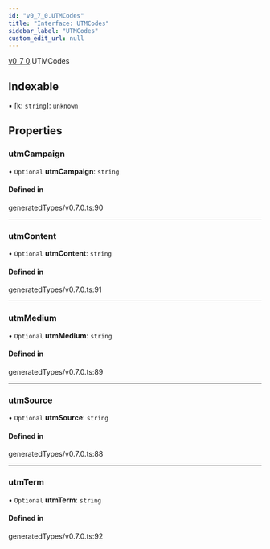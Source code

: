 ```yaml
---
id: "v0_7_0.UTMCodes"
title: "Interface: UTMCodes"
sidebar_label: "UTMCodes"
custom_edit_url: null
---
```


[v0\_7\_0](../namespaces/v0_7_0.md).UTMCodes

## Indexable

▪ [k: `string`]: `unknown`

## Properties

### utmCampaign

• `Optional` **utmCampaign**: `string`

#### Defined in

generatedTypes/v0.7.0.ts:90

___

### utmContent

• `Optional` **utmContent**: `string`

#### Defined in

generatedTypes/v0.7.0.ts:91

___

### utmMedium

• `Optional` **utmMedium**: `string`

#### Defined in

generatedTypes/v0.7.0.ts:89

___

### utmSource

• `Optional` **utmSource**: `string`

#### Defined in

generatedTypes/v0.7.0.ts:88

___

### utmTerm

• `Optional` **utmTerm**: `string`

#### Defined in

generatedTypes/v0.7.0.ts:92
